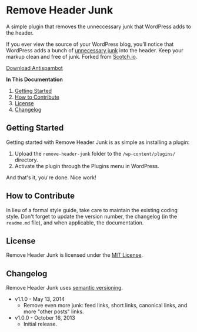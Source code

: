 # Remove Header Junk

A simple plugin that removes the unneccessary junk that WordPress adds to the header.

If you ever view the source of your WordPress blog, you’ll notice that WordPress adds a bunch of [unnecessary junk](http://gomakethings.com/remove-junk-from-the-wordpress-header/) into the header. Keep your markup clean and free of junk. Forked from [Scotch.io](http://scotch.io/quick-tips/cms/wordpress/removing-wordpress-header-junk).

[Download Antispambot](https://github.com/cferdinandi/antispambot/archive/master.zip)

**In This Documentation**

1. [Getting Started](#getting-started)
2. [How to Contribute](#how-to-contribute)
3. [License](#license)
4. [Changelog](#changelog)



## Getting Started

Getting started with Remove Header Junk is as simple as installing a plugin:

1. Upload the `remove-header-junk` folder to the `/wp-content/plugins/` directory.
2. Activate the plugin through the Plugins menu in WordPress.

And that's it, you're done. Nice work!



## How to Contribute

In lieu of a formal style guide, take care to maintain the existing coding style. Don't forget to update the version number, the changelog (in the `readme.md` file), and when applicable, the documentation.



## License

Remove Header Junk is licensed under the [MIT License](http://gomakethings.com/mit/).



## Changelog

Remove Header Junk uses [semantic versioning](http://semver.org/).

* v1.1.0 - May 13, 2014
	* Remove even more junk: feed links, short links, canonical links, and more "other posts" links.
* v1.0.0 - October 16, 2013
	* Initial release.
